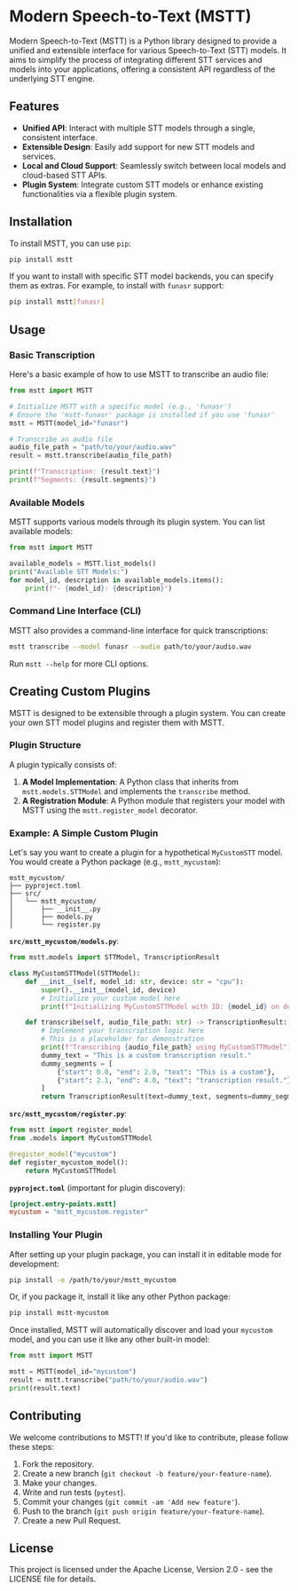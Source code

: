 # Modern Speech-to-Text (MSTT)

Modern Speech-to-Text (MSTT) is a Python library designed to provide a unified and extensible interface for various Speech-to-Text (STT) models. It aims to simplify the process of integrating different STT services and models into your applications, offering a consistent API regardless of the underlying STT engine.

## Features

- **Unified API**: Interact with multiple STT models through a single, consistent interface.
- **Extensible Design**: Easily add support for new STT models and services.
- **Local and Cloud Support**: Seamlessly switch between local models and cloud-based STT APIs.
- **Plugin System**: Integrate custom STT models or enhance existing functionalities via a flexible plugin system.

## Installation

To install MSTT, you can use `pip`:

```bash
pip install mstt
```

If you want to install with specific STT model backends, you can specify them as extras. For example, to install with `funasr` support:

```bash
pip install mstt[funasr]
```

## Usage

### Basic Transcription

Here's a basic example of how to use MSTT to transcribe an audio file:

```python
from mstt import MSTT

# Initialize MSTT with a specific model (e.g., 'funasr')
# Ensure the 'mstt-funasr' package is installed if you use 'funasr'
mstt = MSTT(model_id="funasr")

# Transcribe an audio file
audio_file_path = "path/to/your/audio.wav"
result = mstt.transcribe(audio_file_path)

print(f"Transcription: {result.text}")
print(f"Segments: {result.segments}")
```

### Available Models

MSTT supports various models through its plugin system. You can list available models:

```python
from mstt import MSTT

available_models = MSTT.list_models()
print("Available STT Models:")
for model_id, description in available_models.items():
    print(f"- {model_id}: {description}")
```

### Command Line Interface (CLI)

MSTT also provides a command-line interface for quick transcriptions:

```bash
mstt transcribe --model funasr --audio path/to/your/audio.wav
```

Run `mstt --help` for more CLI options.

## Creating Custom Plugins

MSTT is designed to be extensible through a plugin system. You can create your own STT model plugins and register them with MSTT.

### Plugin Structure

A plugin typically consists of:

1.  **A Model Implementation**: A Python class that inherits from `mstt.models.STTModel` and implements the `transcribe` method.
2.  **A Registration Module**: A Python module that registers your model with MSTT using the `mstt.register_model` decorator.

### Example: A Simple Custom Plugin

Let's say you want to create a plugin for a hypothetical `MyCustomSTT` model. You would create a Python package (e.g., `mstt_mycustom`):

```
mstt_mycustom/
├── pyproject.toml
├── src/
│   └── mstt_mycustom/
│       ├── __init__.py
│       ├── models.py
│       └── register.py
```

**`src/mstt_mycustom/models.py`**:

```python
from mstt.models import STTModel, TranscriptionResult

class MyCustomSTTModel(STTModel):
    def __init__(self, model_id: str, device: str = "cpu"):
        super().__init__(model_id, device)
        # Initialize your custom model here
        print(f"Initializing MyCustomSTTModel with ID: {model_id} on device: {device}")

    def transcribe(self, audio_file_path: str) -> TranscriptionResult:
        # Implement your transcription logic here
        # This is a placeholder for demonstration
        print(f"Transcribing {audio_file_path} using MyCustomSTTModel")
        dummy_text = "This is a custom transcription result."
        dummy_segments = [
            {"start": 0.0, "end": 2.0, "text": "This is a custom"},
            {"start": 2.1, "end": 4.0, "text": "transcription result."}
        ]
        return TranscriptionResult(text=dummy_text, segments=dummy_segments)
```

**`src/mstt_mycustom/register.py`**:

```python
from mstt import register_model
from .models import MyCustomSTTModel

@register_model("mycustom")
def register_mycustom_model():
    return MyCustomSTTModel
```

**`pyproject.toml`** (important for plugin discovery):

```toml
[project.entry-points.mstt]
mycustom = "mstt_mycustom.register"
```

### Installing Your Plugin

After setting up your plugin package, you can install it in editable mode for development:

```bash
pip install -e /path/to/your/mstt_mycustom
```

Or, if you package it, install it like any other Python package:

```bash
pip install mstt-mycustom
```

Once installed, MSTT will automatically discover and load your `mycustom` model, and you can use it like any other built-in model:

```python
from mstt import MSTT

mstt = MSTT(model_id="mycustom")
result = mstt.transcribe("path/to/your/audio.wav")
print(result.text)
```

## Contributing

We welcome contributions to MSTT! If you'd like to contribute, please follow these steps:

1. Fork the repository.
2. Create a new branch (`git checkout -b feature/your-feature-name`).
3. Make your changes.
4. Write and run tests (`pytest`).
5. Commit your changes (`git commit -am 'Add new feature'`).
6. Push to the branch (`git push origin feature/your-feature-name`).
7. Create a new Pull Request.

## License

This project is licensed under the Apache License, Version 2.0 - see the LICENSE file for details.